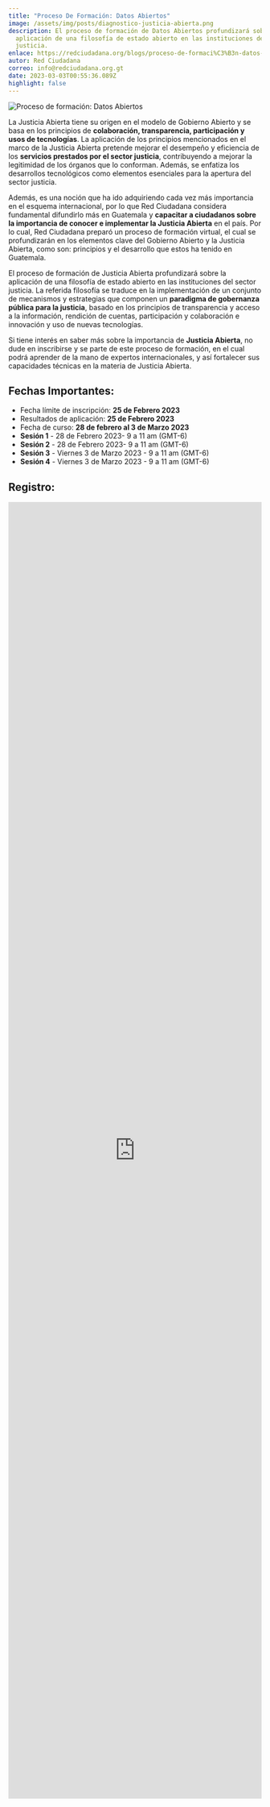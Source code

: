 ```yaml
---
title: "Proceso De Formación: Datos Abiertos"
image: /assets/img/posts/diagnostico-justicia-abierta.png
description: El proceso de formación de Datos Abiertos profundizará sobre la
  aplicación de una filosofía de estado abierto en las instituciones del sector
  justicia.
enlace: https://redciudadana.org/blogs/proceso-de-formaci%C3%B3n-datos-abiertos/
autor: Red Ciudadana
correo: info@redciudadana.org.gt
date: 2023-03-03T00:55:36.089Z
highlight: false
---
```



![Proceso de formación: Datos Abiertos](/assets/img/posts/03_formacion-en-datos-abiertos.png "Proceso de formación: Datos Abiertos")

La Justicia Abierta tiene su origen en el modelo de Gobierno Abierto y se basa en los principios de **colaboración, transparencia, participación y usos de tecnologías**. La aplicación de los principios mencionados en el marco de la Justicia Abierta pretende mejorar el desempeño y eficiencia de los **servicios prestados por el sector justicia**, contribuyendo a mejorar la legitimidad de los órganos que lo conforman. Además, se enfatiza los desarrollos tecnológicos como elementos esenciales para la apertura del sector justicia. 

Además, es una noción que ha ido adquiriendo cada vez más importancia en el esquema internacional, por lo que Red Ciudadana considera fundamental difundirlo más en Guatemala y **capacitar a ciudadanos sobre la importancia de conocer e implementar la Justicia Abierta** en el país. Por lo cual, Red Ciudadana preparó un proceso de formación virtual, el cual se profundizarán en los elementos clave del Gobierno Abierto y la Justicia Abierta, como son: principios y el desarrollo que estos ha tenido en Guatemala. 

El proceso de formación de Justicia Abierta profundizará sobre la aplicación de una filosofía de estado abierto en las instituciones del sector justicia. La referida filosofía se traduce en la implementación de un conjunto de mecanismos y estrategias que componen un **paradigma de gobernanza pública para la justicia**, basado en los principios de transparencia y acceso a la información, rendición de cuentas, participación y colaboración e innovación y uso de nuevas tecnologías.

Si tiene interés en saber más sobre la importancia de **Justicia Abierta**, no dude en inscribirse y se parte de este proceso de formación, en el cual podrá aprender de la mano de expertos internacionales, y así fortalecer sus capacidades técnicas en la materia de Justicia Abierta. 

## Fechas Importantes:

* Fecha límite de inscripción: **25 de Febrero 2023**
* Resultados de aplicación: **25 de Febrero 2023**
* Fecha de curso: **28 de febrero al 3 de Marzo 2023**
* **Sesión 1** - 28 de Febrero 2023- 9 a 11 am (GMT-6)
* **Sesión 2** - 28 de Febrero 2023- 9 a 11 am (GMT-6)
* **Sesión 3** - Viernes 3 de Marzo 2023 - 9 a 11 am (GMT-6)
* **Sesión 4** - Viernes 3 de Marzo 2023 - 9 a 11 am (GMT-6)

## R﻿egistro:

<iframe src="https://docs.google.com/forms/d/e/1FAIpQLSeSjz0iDM33G5Ev3AEzxh_xng2uYIvUrCfe2bkmHJw-jitqLg/viewform?embedded=true" width="100%" height="2574" frameborder="0" marginheight="0" marginwidth="0">Cargando…</iframe>